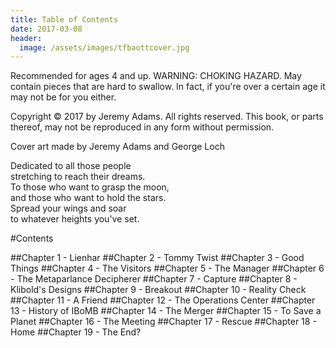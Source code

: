 ```yaml
---
title: Table of Contents
date: 2017-03-08
header:
  image: /assets/images/tfbaottcover.jpg
---
```


Recommended for ages 4 and up. WARNING: CHOKING HAZARD. May contain pieces that are hard to swallow. In fact, if you're over a certain age it may not be for you either. 


Copyright &copy; 2017 by Jeremy Adams.
All rights reserved. This book, or parts thereof, may not be reproduced in any form without permission.


Cover art made by Jeremy Adams and George Loch



Dedicated to all those people<br>
stretching to reach their dreams.<br>
To those who want to grasp the moon,<br>
and those who want to hold the stars.<br>
Spread your wings and soar<br>
to whatever heights you've set.<br>




#Contents

##Chapter 1 - Lienhar
##Chapter 2 - Tommy Twist
##Chapter 3 - Good Things
##Chapter 4 - The Visitors
##Chapter 5 - The Manager
##Chapter 6 - The Metaparlance Decipherer
##Chapter 7 - Capture
##Chapter 8 - Klibold's Designs
##Chapter 9 - Breakout
##Chapter 10 - Reality Check
##Chapter 11 - A Friend
##Chapter 12 - The Operations Center
##Chapter 13 - History of IBoMB
##Chapter 14 - The Merger
##Chapter 15 - To Save a Planet
##Chapter 16 - The Meeting
##Chapter 17 - Rescue
##Chapter 18 - Home
##Chapter 19 - The End?
